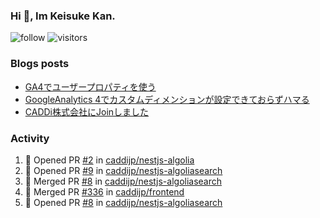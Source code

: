 ### Hi 👋, Im Keisuke Kan.

<!--
**9renpoto/9renpoto** is a ✨ _special_ ✨ repository because its `README.md` (this file) appears on your GitHub profile.

Here are some ideas to get you started:

- 🔭 I’m currently working on ...
- 🌱 I’m currently learning ...
- 👯 I’m looking to collaborate on ...
- 🤔 I’m looking for help with ...
- 💬 Ask me about ...
- 📫 How to reach me: ...
- 😄 Pronouns: ...
- ⚡ Fun fact: ...
-->

![follow](https://img.shields.io/github/followers/9renpoto?label=Follow&style=social)
![visitors](https://komarev.com/ghpvc/?username=9renpoto&label=Profile%20views&color=0e75b6&style=flat)

### Blogs posts

<!-- BLOG-POST-LIST:START -->
- [GA4でユーザープロパティを使う](https://9renpoto.dev/2021/02/21/google-analytics-4-user-properties/)
- [GoogleAnalytics 4でカスタムディメンションが設定できておらずハマる](https://9renpoto.dev/2021/02/13/google-analytics-4/)
- [CADDi株式会社にJoinしました](https://9renpoto.dev/2020/12/05/join/)
<!-- BLOG-POST-LIST:END -->

### Activity

<!--START_SECTION:activity-->
1. 💪 Opened PR [#2](https://github.com/caddijp/nestjs-algolia/pull/2) in [caddijp/nestjs-algolia](https://github.com/caddijp/nestjs-algolia)
2. 💪 Opened PR [#9](https://github.com/caddijp/nestjs-algoliasearch/pull/9) in [caddijp/nestjs-algoliasearch](https://github.com/caddijp/nestjs-algoliasearch)
3. 🎉 Merged PR [#8](https://github.com/caddijp/nestjs-algoliasearch/pull/8) in [caddijp/nestjs-algoliasearch](https://github.com/caddijp/nestjs-algoliasearch)
4. 🎉 Merged PR [#336](https://github.com/caddijp/frontend/pull/336) in [caddijp/frontend](https://github.com/caddijp/frontend)
5. 💪 Opened PR [#8](https://github.com/caddijp/nestjs-algoliasearch/pull/8) in [caddijp/nestjs-algoliasearch](https://github.com/caddijp/nestjs-algoliasearch)
<!--END_SECTION:activity-->

<!--START_SECTION:waka-->
<!--END_SECTION:waka-->